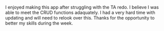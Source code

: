 I enjoyed making this app after struggling with the TA redo.
I believe I was able to meet the CRUD functions adaquately.
I had a very hard time with updating and will need to relook over this. 
Thanks for the opportunity to better my skills during the week.